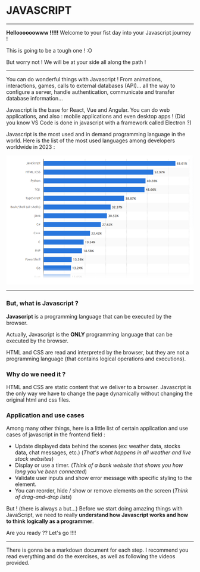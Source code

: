 # JAVASCRIPT

---

**Helloooooowww !!!!!**
Welcome to your fist day into your Javascript journey !

This is going to be a tough one ! :O

But worry not ! We will be at your side all along the path !

---

You can do wonderful things with Javascript !
From animations, interactions, games, calls to external databases (API)... all the way to configure a server, handle authentication, communicate and transfer database information...

Javascript is the base for React, Vue and Angular. You can do web applications, and also : mobile applications and even desktop apps ! (Did you know VS Code is done in javascript with a framework called Electron ?)

Javascript is the most used and in demand programming language in the world. Here is the list of the most used languages among developers worldwide in 2023 :

![Alt text](image.png)

---

### But, what is Javascript ?

**Javascript** is a programming language that can be executed by the browser.

Actually, Javascript is the **ONLY** programming language that can be executed by the browser.

HTML and CSS are read and interpreted by the browser, but they are not a programming language (that contains logical operations and executions).

### Why do we need it ?

HTML and CSS are static content that we deliver to a browser. Javascript is the only way we have to change the page dynamically without changing the original html and css files.

### Application and use cases

Among many other things, here is a little list of certain application and use cases of javascript in the frontend field :

- Update displayed data behind the scenes (ex: weather data, stocks data, chat messages, etc.) (_That's what happens in all weather and live stock websites_)
- Display or use a timer. (_Think of a bank website that shows you how long you've been connected_)
- Validate user inputs and show error message with specific styling to the element.
- You can reorder, hide / show or remove elements on the screen (_Think of drag-and-drop lists_)

But ! (there is always a but...) Before we start doing amazing things with JavaScript, we need to really **understand how Javascript works and how to think logically as a programmer**.

Are you ready ??
Let's go !!!!

---

There is gonna be a markdown document for each step. I recommend you read everything and do the exercises, as well as following the videos provided.
